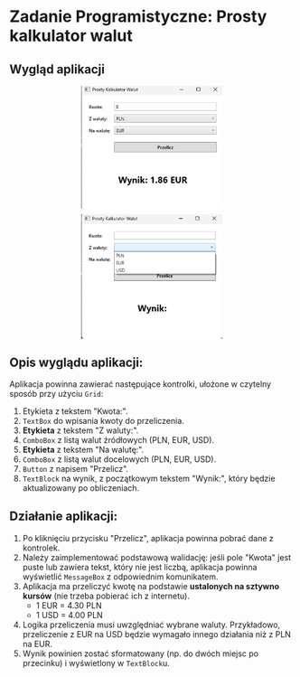 # Zadanie Programistyczne: Prosty kalkulator walut

## Wygląd aplikacji
<div style="display: flex; justify-content: center; flex-wrap: wrap; gap: 10px;">
  <img src="./przelicznik_walut_1.png" style="width: 45%; min-width: 250px; max-width: 300px; height: auto;">
  <img src="./przelicznik_walut_2.png" style="width: 45%; min-width: 250px; max-width: 300px; height: auto;">
</div>

## Opis wyglądu aplikacji:
Aplikacja powinna zawierać następujące kontrolki, ułożone w czytelny sposób przy użyciu `Grid`:
1. Etykieta z tekstem "Kwota:".
2. `TextBox` do wpisania kwoty do przeliczenia.
3. **Etykieta** z tekstem "Z waluty:".
4. `ComboBox` z listą walut źródłowych (PLN, EUR, USD).
5. **Etykieta** z tekstem "Na walutę:".
6. `ComboBox` z listą walut docelowych (PLN, EUR, USD).
7. `Button` z napisem "Przelicz".
8. `TextBlock` na wynik, z początkowym tekstem "Wynik:", który będzie aktualizowany po obliczeniach.

## Działanie aplikacji:
1. Po kliknięciu przycisku "Przelicz", aplikacja powinna pobrać dane z kontrolek.
2. Należy zaimplementować podstawową walidację: jeśli pole "Kwota" jest puste lub zawiera tekst, który nie jest liczbą, aplikacja powinna wyświetlić `MessageBox` z odpowiednim komunikatem.
3. Aplikacja ma przeliczyć kwotę na podstawie **ustalonych na sztywno kursów** (nie trzeba pobierać ich z internetu).
    - 1 EUR = 4.30 PLN
    - 1 USD = 4.00 PLN
4. Logika przeliczenia musi uwzględniać wybrane waluty. Przykładowo, przeliczenie z EUR na USD będzie wymagało innego działania niż z PLN na EUR.
5. Wynik powinien zostać sformatowany (np. do dwóch miejsc po przecinku) i wyświetlony w `TextBlock`u.
